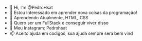 - 👋 Hi, I’m @PedroHsat
- 👀 Estou interessado em aprender nova coisas da programação! 
- 🌱  Aprendendo Atualmente, HTML, CSS
- 💞️ Quero ser  um FullStack e conseguir viver disso
- 💞️ Meu Instagram: Pedrohsat
- 📫 Aceito ajuda em codigos, sua ajuda sempre sera bem vind


<!---
PedroHsat/PedroHsat is a ✨ special ✨ repository because its `README.md` (this file) appears on your GitHub profile.
You can click the Preview link to take a look at your changes.
--->
